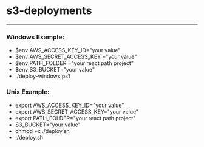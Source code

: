 ﻿# s3-deployments
---
### Windows Example:
- $env:AWS_ACCESS_KEY_ID="your value"
- $env:AWS_SECRET_ACCESS_KEY ="your value"
- $env:PATH_FOLDER ="your react path project"
- $env:S3_BUCKET="your value"
- ./deploy-windows.ps1

### Unix Example:
- export AWS_ACCESS_KEY_ID="your value"
- export AWS_SECRET_ACCESS_KEY="your value"
- export PATH_FOLDER="your react path project"
- S3_BUCKET="your value"
- chmod +x ./deploy.sh
- ./deploy.sh
